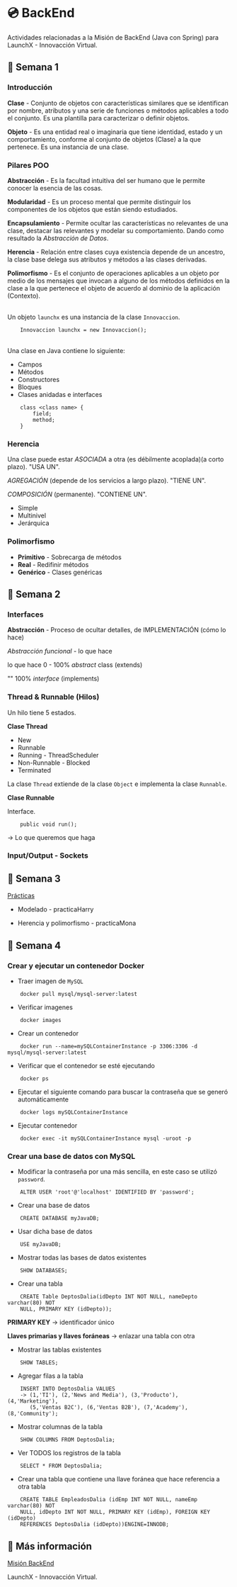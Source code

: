 # 💿 BackEnd

Actividades relacionadas a la Misión de BackEnd (Java con Spring) para LaunchX - 
Innovacción Virtual.

## 📖 Semana 1

### Introducción

**Clase** - Conjunto de objetos con características similares que se
identifican por nombre, atributos y una serie de funciones o métodos aplicables
a todo el conjunto. Es una plantilla para caracterizar o definir objetos.

**Objeto** - Es una entidad real o imaginaria que tiene identidad, estado y un
comportamiento, conforme al conjunto de objetos (Clase) a la que pertenece. Es
una instancia de una clase.

### Pilares POO

**Abstracción** - Es la facultad intuitiva del ser humano que le permite
conocer la esencia de las cosas.

**Modularidad** - Es un proceso mental que permite distinguir los componentes
de los objetos que están siendo estudiados.

**Encapsulamiento** - Permite ocultar las características no relevantes de una
clase, destacar las relevantes y modelar su comportamiento. Dando como
resultado la _Abstracción de Datos_.

**Herencia** - Relación entre clases cuya existencia depende de un ancestro, la
clase base delega sus atributos y métodos a las clases derivadas.

**Polimorfismo** - Es el conjunto de operaciones aplicables a un objeto por
medio de los mensajes que invocan a alguno de los métodos definidos en la clase
a la que pertenece el objeto de acuerdo al dominio de la aplicación (Contexto).
 
\
Un objeto ``launchx`` es una instancia de la clase ``Innovaccion``.

```
    Innovaccion launchx = new Innovaccion();
```

\
Una clase en Java contiene lo siguiente:

- Campos
- Métodos
- Constructores
- Bloques
- Clases anidadas e interfaces

```
    class <class name> {
        field;
        method;
    }
```

### Herencia

Una clase puede estar _ASOCIADA_ a otra (es débilmente acoplada)(a corto plazo).
"USA UN".

_AGREGACIÓN_ (depende de los servicios a largo plazo). "TIENE UN".

_COMPOSICIÓN_ (permanente). "CONTIENE UN".

- Simple
- Multinivel 
- Jerárquica

### Polimorfismo

- **Primitivo** - Sobrecarga de métodos
- **Real** - Redifinir métodos
- **Genérico** - Clases genéricas

## 📖 Semana 2

### Interfaces

**Abstracción** - Proceso de ocultar detalles, de IMPLEMENTACIÓN (cómo lo hace)

_Abstracción funcional_ - lo que hace

lo que hace 0 - 100% _abstract_ class (extends)

"" 100% _interface_ (implements)

### Thread & Runnable (Hilos)

Un hilo tiene 5 estados.

**Clase Thread**

- New
- Runnable
- Running - ThreadScheduler
- Non-Runnable - Blocked
- Terminated

La clase ``Thread`` extiende de la clase ``Object`` e implementa la clase
``Runnable``.

**Clase Runnable** 

Interface.

```
    public void run();
```

-> Lo que queremos que haga

### Input/Output - Sockets

## 📖 Semana 3

[Prácticas](https://github.com/josephLSalgado/BackEndJava)

- Modelado - practicaHarry

- Herencia y polimorfismo - practicaMona

## 📖 Semana 4

### Crear y ejecutar un contenedor Docker

- Traer imagen de `MySQL`

```
    docker pull mysql/mysql-server:latest
```

- Verificar imagenes

```
    docker images
```

- Crear un contenedor

```
    docker run --name=mySQLContainerInstance -p 3306:3306 -d mysql/mysql-server:latest
```

- Verificar que el contenedor se esté ejecutando

```
    docker ps
```

- Ejecutar el siguiente comando para buscar la contraseña que se generó
automáticamente

```
    docker logs mySQLContainerInstance
```

- Ejecutar contenedor

```
    docker exec -it mySQLContainerInstance mysql -uroot -p
```

### Crear una base de datos con MySQL

- Modificar la contraseña por una más sencilla, en este caso se utilizó
`password`.

```
    ALTER USER 'root'@'localhost' IDENTIFIED BY 'password';
```

- Crear una base de datos

```
    CREATE DATABASE myJavaDB;
```

- Usar dicha base de datos

```
    USE myJavaDB;
```

- Mostrar todas las bases de datos existentes

```
    SHOW DATABASES;
```

- Crear una tabla

```
    CREATE Table DeptosDalia(idDepto INT NOT NULL, nameDepto varchar(80) NOT 
    NULL, PRIMARY KEY (idDepto));
```

**PRIMARY KEY** -> identificador único

**Llaves primarias y llaves foráneas** -> enlazar una tabla con otra

- Mostrar las tablas existentes

```
    SHOW TABLES;
```

- Agregar filas a la tabla

```
    INSERT INTO DeptosDalia VALUES
    -> (1,'TI'), (2,'News and Media'), (3,'Producto'), (4,'Marketing'),
       (5,'Ventas B2C'), (6,'Ventas B2B'), (7,'Academy'), (8,'Community');
```

- Mostrar columnas de la tabla

```
    SHOW COLUMNS FROM DeptosDalia;
```

- Ver TODOS los registros de la tabla

```
    SELECT * FROM DeptosDalia;
```

- Crear una tabla que contiene una llave foránea que hace referencia a otra
tabla

```
    CREATE TABLE EmpleadosDalia (idEmp INT NOT NULL, nameEmp varchar(80) NOT
    NULL, idDepto INT NOT NULL, PRIMARY KEY (idEmp), FOREIGN KEY (idDepto)
    REFERENCES DeptosDalia (idDepto))ENGINE=INNODB;
```

## 🔗 Más información

[Misión BackEnd](https://github.com/LaunchX-InnovaccionVirtual/MissionJAVA)

LaunchX - Innovacción Virtual.